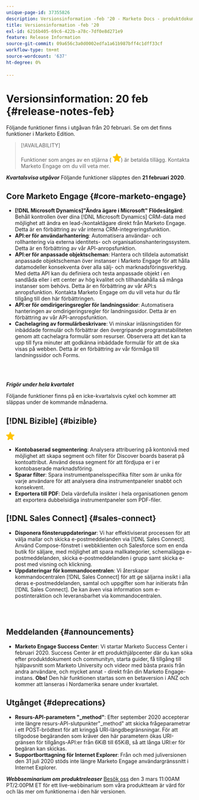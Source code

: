 ```yaml
---
unique-page-id: 37355826
description: Versionsinformation -feb '20 - Marketo Docs - produktdokumentation
title: Versionsinformation -feb '20
exl-id: 6216b405-69c6-422b-a78c-7df0e8d271e9
feature: Release Information
source-git-commit: 09a656c3a0d0002edfa1a61b987bff4c1dff33cf
workflow-type: tm+mt
source-wordcount: '637'
ht-degree: 0%

---
```


# Versionsinformation: 20 feb {#release-notes-feb}

Följande funktioner finns i utgåvan från 20 februari. Se om det finns funktioner i Marketo Edition.

>[!AVAILABILITY]
>
>Funktioner som anges av en stjärna ( ![(stjärna)](assets/yellow-star.png)) är betalda tillägg. Kontakta Marketo Engage om du vill veta mer.

**_Kvartalsvisa utgåvor_** Följande funktioner släpptes den **21 februari 2020**.

## Core Marketo Engage {#core-marketo-engage}

* **[!DNL Microsoft Dynamics]&quot;Ändra ägare i Microsoft&quot; Flödesåtgärd**: Behåll kontrollen över dina [!DNL Microsoft Dynamics] CRM-data med möjlighet att ändra en lead-/kontaktägare direkt från Marketo Engage. Detta är en förbättring av vår interna CRM-integreringsfunktion.
* **API:er för användarhantering**: Automatisera användar- och rollhantering via externa identitets- och organisationshanteringssystem. Detta är en förbättring av vår API-anropsfunktion.
* **API:er för anpassade objektscheman**: Hantera och tilldela automatiskt anpassade objektscheman över instanser i Marketo Engage för att hålla datamodeller konsekventa över alla sälj- och marknadsföringsverktyg. Med detta API kan du definiera och testa anpassade objekt i en sandlåda eller i ett center av hög kvalitet och tillhandahålla så många instanser som behövs. Detta är en förbättring av vår API:s anropsfunktion. Kontakta Marketo Engage om du vill veta hur du får tillgång till den här förbättringen.
* **API:er för omdirigeringsregler för landningssidor**: Automatisera hanteringen av omdirigeringsregler för landningssidor. Detta är en förbättring av vår API-anropsfunktion.
* **Cachelagring av formulärbeskrivare**: Vi minskar inläsningstiden för inbäddade formulär och förbättrar den övergripande programstabiliteten genom att cachelagra formulär som resurser. Observera att det kan ta upp till fyra minuter att godkänna inbäddade formulär för att de ska visas på webben. Detta är en förbättring av vår förmåga till landningssidor och Forms.

<br> 

**_Frigör under hela kvartalet_**

Följande funktioner finns på en icke-kvartalsvis cykel och kommer att släppas under de kommande månaderna.

## [!DNL Bizible] {#bizible}

![(stjärna)](assets/yellow-star.png)

* **Kontobaserad segmentering**: Analysera attribuering på kontonivå med möjlighet att skapa segment och filter för Discover boards baserat på kontoattribut. Använd dessa segment för att fördjupa er i er kontobaserade marknadsföring.
* **Sparar filter**: Spara instrumentpanelsspecifika filter som är unika för varje användare för att analysera dina instrumentpaneler snabbt och konsekvent.
* **Exportera till PDF**: Dela värdefulla insikter i hela organisationen genom att exportera dubbelsidiga instrumentpaneler som PDF-filer.

## [!DNL Sales Connect] {#sales-connect}

* **Disponera fönsteruppdateringar**: Vi har effektiviserat processen för att välja mallar och skicka e-postmeddelanden via [!DNL Sales Connect]. Använd Compose-fönstret i webbklienten och Salesforce som en enda butik för säljare, med möjlighet att spara mallkategorier, schemalägga e-postmeddelanden, skicka e-postmeddelanden i grupp samt skicka e-post med visning och klickning.
* **Uppdateringar för kommandocentralen**: Vi återskapar kommandocentralen [!DNL Sales Connect] för att ge säljarna insikt i alla deras e-postmeddelanden, samtal och uppgifter som har initierats från [!DNL Sales Connect]. De kan även visa information som e-postinteraktion och leveransbarhet via kommandocentralen.

<br> 

## Meddelanden {#announcements}

* **Marketo Engage Success Center**: Vi startar Marketo Success Center i februari 2020. Success Center är ett produkthjälpcenter där du kan söka efter produktdokument och communityn, starta guider, få tillgång till hjälpavsnitt som Marketo University och videor med bästa praxis från andra användare, och mycket annat - direkt från din Marketo Engage-instans. **Obs!** Den här funktionen startas som en betaversion i ANZ och kommer att lanseras i Nordamerika senare under kvartalet.

## Utgånget {#deprecations}

* **Resurs-API-parametern &quot;_method&quot;**: Efter september 2020 accepterar inte längre resurs-API-slutpunkter&quot;_method&quot; att skicka frågeparametrar i ett POST-brödtext för att kringgå URI-längdbegränsningar. För att tillgodose begäranden som kräver den här parametern ökas URI-gränsen för tillgångs-API:er från 6KiB till 65KiB, så att långa URI:er för begäran kan skickas.
* **Supportborttagning för Internet Explorer**: Från och med juliversionen den 31 juli 2020 stöds inte längre Marketo Engage användargränssnitt i Internet Explorer.

**_Webbseminarium om produktreleaser_** [Besök oss](https://engage.marketo.com/Jan_Feb_20_Release_Webinar_Registration.html) den 3 mars 11:00AM PT/2:00PM ET för ett live-webbinarium som våra produktteam är värd för och läs mer om funktionerna i den här versionen.
